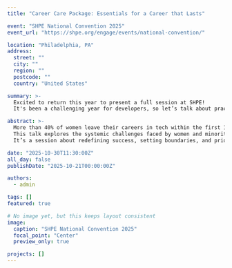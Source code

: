```yaml
---
title: "Career Care Package: Essentials for a Career that Lasts"

event: "SHPE National Convention 2025"
event_url: "https://shpe.org/engage/events/national-convention/"

location: "Philadelphia, PA"
address:
  street: ""
  city: ""
  region: ""
  postcode: ""
  country: "United States"

summary: >-
  Excited to return this year to present a full session at SHPE!  
  It's been a challenging year for developers, so let’s talk about practical, actionable steps to sustain and grow a career that thrives.

abstract: >-
  More than 40% of women leave their careers in tech within the first 10 years.  
  This talk explores the systemic challenges faced by women and minorities in the workplace and offers strategies to overcome them though resilience to and supportive networks.  
  It’s a session about redefining success, setting boundaries, and prioritizing well-being 💛

date: "2025-10-30T11:30:00Z"
all_day: false
publishDate: "2025-10-21T00:00:00Z"

authors:
  - admin

tags: []
featured: true

# No image yet, but this keeps layout consistent
image:
  caption: "SHPE National Convention 2025"
  focal_point: "Center"
  preview_only: true

projects: []
---
```


